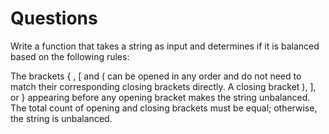 # Questions

Write a function that takes a string as input and determines if it is balanced based on the following rules:

The brackets { , [ and ( can be opened in any order and do not need to match their corresponding closing brackets directly.
A closing bracket ), ], or } appearing before any opening bracket makes the string unbalanced.
The total count of opening and closing brackets must be equal; otherwise, the string is unbalanced.
